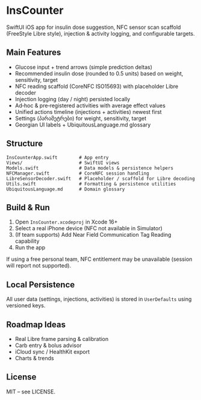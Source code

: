 # InsCounter

SwiftUI iOS app for insulin dose suggestion, NFC sensor scan scaffold (FreeStyle Libre style), injection & activity logging, and configurable targets.

## Main Features
- Glucose input + trend arrows (simple prediction deltas)
- Recommended insulin dose (rounded to 0.5 units) based on weight, sensitivity, target
- NFC reading scaffold (CoreNFC ISO15693) with placeholder Libre decoder
- Injection logging (day / night) persisted locally
- Ad‑hoc & pre‑registered activities with average effect values
- Unified actions timeline (injections + activities) newest first
- Settings (პარამეტრები) for weight, sensitivity, target
- Georgian UI labels + UbiquitousLanguage.md glossary

## Structure
```
InsCounterApp.swift        # App entry
Views/                     # SwiftUI views
Models.swift               # Data models & persistence helpers
NFCManager.swift           # CoreNFC session handling
LibreSensorDecoder.swift   # Placeholder / scaffold for Libre decoding
Utils.swift                # Formatting & persistence utilities
UbiquitousLanguage.md      # Domain glossary
```

## Build & Run
1. Open `InsCounter.xcodeproj` in Xcode 16+
2. Select a real iPhone device (NFC not available in Simulator)
3. (If team supports) Add Near Field Communication Tag Reading capability
4. Run the app

If using a free personal team, NFC entitlement may be unavailable (session will report not supported).

## Local Persistence
All user data (settings, injections, activities) is stored in `UserDefaults` using versioned keys.

## Roadmap Ideas
- Real Libre frame parsing & calibration
- Carb entry & bolus advisor
- iCloud sync / HealthKit export
- Charts & trends

## License
MIT – see LICENSE.
